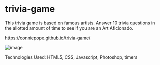 # trivia-game

This trivia game is based on famous artists.
Answer 10 trivia questions in the allotted amount of time to see if you are an Art Aficionado.

https://conniepope.github.io/trivia-game/

![image](https://user-images.githubusercontent.com/47279070/59949361-d9899100-9440-11e9-8302-9bc0e38c4a6d.png)

Technologies Used:
HTML5,
CSS,
Javascript,
Photoshop,
timers
